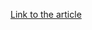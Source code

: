 [Link to the article](https://www.state.gov/attribution-of-russias-malicious-cyber-activity-against-ukraine/)
